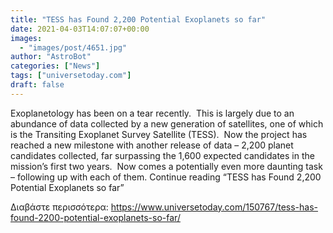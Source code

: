 ```yaml
---
title: "TESS has Found 2,200 Potential Exoplanets so far"
date: 2021-04-03T14:07:07+00:00
images:
  - "images/post/4651.jpg"
author: "AstroBot"
categories: ["News"]
tags: ["universetoday.com"]
draft: false
---
```


Exoplanetology has been on a tear recently.  This is largely due to an abundance of data collected by a new generation of satellites, one of which is the Transiting Exoplanet Survey Satellite (TESS).  Now the project has reached a new milestone with another release of data – 2,200 planet candidates collected, far surpassing the 1,600 expected candidates in the mission’s first two years.  Now comes a potentially even more daunting task – following up with each of them. Continue reading “TESS has Found 2,200 Potential Exoplanets so far” 

Διαβάστε περισσότερα: https://www.universetoday.com/150767/tess-has-found-2200-potential-exoplanets-so-far/

